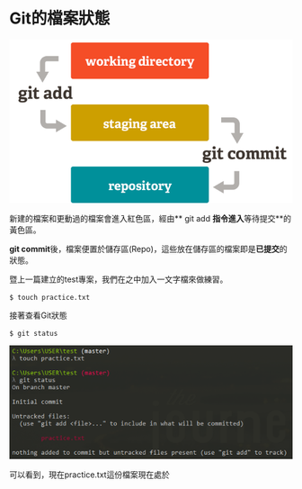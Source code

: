 # Git的檔案狀態

![](/assets/4)

新建的檔案和更動過的檔案會進入紅色區，經由** git add **指令進入**等待提交**的黃色區。

**git commit**後，檔案便置於儲存區\(Repo\)，這些放在儲存區的檔案即是**已提交**的狀態。

暨上一篇建立的test專案，我們在之中加入一文字檔來做練習。

```
$ touch practice.txt
```

接著查看Git狀態

```
$ git status
```

![](/assets/5)

可以看到，現在practice.txt這份檔案現在處於

